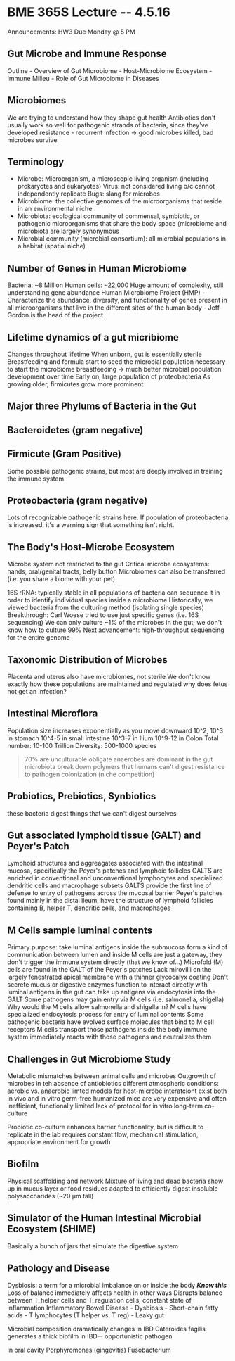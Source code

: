 BME 365S Lecture -- 4.5.16
==

Announcements:  HW3 Due Monday @ 5 PM

Gut Microbe and Immune Response
-
Outline
	- Overview of Gut Microbiome
	- Host-Microbiome Ecosystem
	- Immune Milieu 
	- Role of Gut Microbiome in Diseases

Microbiomes
-
We are trying to understand how they shape gut health
Antibiotics don't usually work so well for pathogenic strands of bacteria, since
	they've developed resistance
	- recurrent infection -> good microbes killed, bad microbes survive

Terminology
-
- Microbe: Microorganism, a microscopic living organism (including prokaryotes and eukaryotes)
	Virus: not considered living b/c cannot independently replicate
	Bugs: slang for microbes
- Microbiome: the collective genomes of the microorganisms that reside in an environmental niche
- Microbiota: ecological community of commensal, symbiotic, or pathogenic microorganisms that share	
	the body space (microbiome and microbiota are largely synonymous
- Microbial community (microbial consortium): all microbial populations in a habitat (spatial niche)

Number of Genes in Human Microbiome
-
Bacteria: ~8 Million
Human cells: ~22,000
Huge amount of complexity, still understanding gene abundance
	Human Microbiome Project (HMP)
		- Characterize the abundance, diversity, and functionality of genes present in all microorganisms
			that live in the different sites of the human body
		- Jeff Gordon is the head of the project

Lifetime dynamics of a gut micribiome
-
Changes throughout lifetime
When unborn, gut is essentially sterile
Breastfeeding and formula start to seed the microbial population necessary to start the microbiome
	breastfeeding -> much better microbial population development over time
Early on, large population of proteobacteria
As growing older, firmicutes grow more prominent

Major three Phylums of Bacteria in the Gut
--
Bacteroidetes (gram negative)
-


Firmicute (Gram Positive)
-
Some possible pathogenic strains, but most are deeply involved in training the immune system 

Proteobacteria (gram negative)
-
Lots of recognizable pathogenic strains here. If population of proteobacteria is increased, it's a warning
sign that something isn't right.

The Body's Host-Microbe Ecosystem
-
Microbe system not restricted to the gut
Critical microbe ecosystems: hands, oral/genital tracts, belly button
Microbiomes can also be transferred (i.e. you share a biome with your pet)

16S rRNA: typically stable in all populations of bacteria
	can sequence it in order to identify individual species inside a microbiome
	Historically, we viewed bacteria from the culturing method (isolating single species)
	Breakthrough: Carl Woese tried to use just specific genes (i.e. 16S sequencing)
		We can only culture ~1% of the microbes in the gut; we don't know how to culture 99%
	Next advancement: high-throughput sequencing for the entire genome

Taxonomic Distribution of Microbes
-
Placenta and uterus also have microbiomes, not sterile
	We don't know exactly how these populations are maintained and regulated
	why does fetus not get an infection?

Intestinal Microflora
-
Population size increases exponentially as you move downward
	10^2, 10^3 in stomach
	10^4-5 in small intestine
	10^3-7 in Ilium
	10^9-12 in Colon
Total number: 10-100 Trillion
Diversity: 500-1000 species
>70% are unculturable
obligate anaerobes are dominant in the gut microbiota
	break down polymers that humans can't digest
	resistance to pathogen colonization (niche competition)

Probiotics, Prebiotics, Synbiotics
-
these bacteria digest things that we can't digest ourselves

Gut associated lymphoid tissue (GALT) and Peyer's Patch
-
Lymphoid structures and aggreagates associated with the intestinal mucosa, specifically the Peyer's 
	patches and lymphoid follicles
GALTS are enriched in conventional and unconventional lymphocytes and specialized dendritic cells 
	and macrophage subsets
GALTS provide the first line of defense to entry of pathogens across the mucosal barrier
Peyer's patches found mainly in the distal ileum, have the structure of lymphoid follicles containing
	B, helper T, dendritic cells, and macrophages

M Cells sample luminal contents
-
Primary purpose: take luminal antigens inside the submucosa
	form a kind of communication between lumen and inside
	M cells are just a gateway, they don't trigger the immune system directly (that we know of...)
Microfold (M) cells are found in the GALT of the Peyer's patches
	Lack mirovilli on the largely fenestrated apical membrane with a thinner glycocalyx coating
	Don't secrete mucus or digestive enzymes
	function to interact directly with luminal antigens in the gut
	can take up antigens via endocytosis into the GALT
	Some pathogens may gain entry via M cells (i.e. salmonella, shigella)
Why would the M cells allow salmonella and shigella in?
	M cells have specialized endocytosis process for entry of luminal contents
	Some pathogenic bacteria have evolved surface molecules that bind to M cell receptors
	M cells transport those pathogens inside the body
	immune system immediately reacts with those pathogens and neutralizes them

Challenges in Gut Microbiome Study
-
Metabolic mismatches between animal cells and microbes
Outgrowth of microbes in teh absence of antiobiotics
different atmospheric conditions: aerobic vs. anaerobic
limted models for host-microbe interatciont exist both in vivo and in vitro
germ-free humanized mice are very expensive and often inefficient, functionally limited
lack of protocol for in vitro long-term co-culture

Probiotic co-culture enhances barrier functionality, but is difficult to replicate in the lab
requires constant flow, mechanical stimulation, appropriate environment for growth

Biofilm
-
Physical scaffolding and network
Mixture of living and dead bacteria
show up in mucus layer or food residues
adapted to efficiently digest insoluble polysaccharides (~20 µm tall)

Simulator of the Human Intestinal Microbial Ecosystem (SHIME)
-
Basically a bunch of jars that simulate the digestive system

Pathology and Disease
-
Dysbiosis: a term for a microbial imbalance on or inside the body ***Know this***
	Loss of balance immediately affects health in other ways
	Disrupts balance between T_helper cells and T_regulation cells, constant state of inflammation
Inflammatory Bowel Disease
	- Dysbiosis
	- Short-chain fatty acids
	- T lymphocytes (T helper vs. T reg)
	- Leaky gut

Microbial composition dramatically changes in IBD
	Cateroides fagilis generates a thick biofilm in IBD-- opportunistic pathogen
	
In oral cavity
	Porphyromonas (gingevitis)
	Fusobacterium
